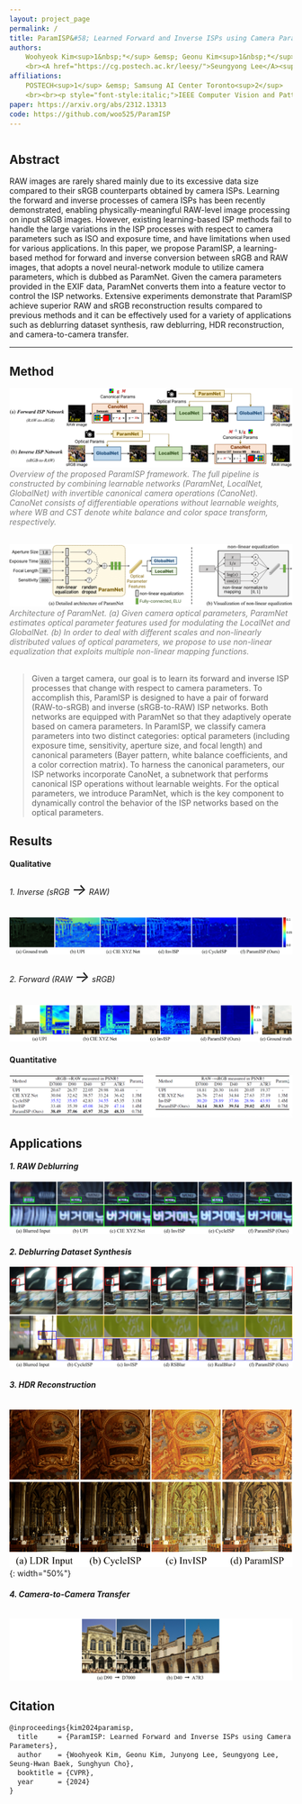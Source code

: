 ```yaml
---
layout: project_page
permalink: /
title: ParamISP&#58; Learned Forward and Inverse ISPs using Camera Parameters
authors:
    Woohyeok Kim<sup>1&nbsp;*</sup> &emsp; Geonu Kim<sup>1&nbsp;*</sup> &emsp; <A href="https://junyonglee.me/">Junyong Lee</A><sup>2</sup> 
    <br><A href="https://cg.postech.ac.kr/leesy/">Seungyong Lee</A><sup>1</sup> &emsp; <A href="https://www.shbaek.com/">Seung-Hwan Baek</A><sup>1</sup> &emsp; <A href="https://www.scho.pe.kr/">Sunghyun Cho</A><sup>1</sup> 
affiliations:
    POSTECH<sup>1</sup> &emsp; Samsung AI Center Toronto<sup>2</sup>
    <br><br><p style="font-style:italic;">IEEE Computer Vision and Pattern Recognition (CVPR) 2024</p>
paper: https://arxiv.org/abs/2312.13313
code: https://github.com/woo525/ParamISP
---
```


<!-- Using HTML to center the abstract -->
<div class="columns is-centered has-text-centered">
    <div class="column is-four-fifths">
        <h2>Abstract</h2>
        <div class="content has-text-justified">
RAW images are rarely shared mainly due to its excessive data size compared to their sRGB counterparts obtained by camera ISPs. 
Learning the forward and inverse processes of camera ISPs has been recently demonstrated, enabling physically-meaningful RAW-level image processing on input sRGB images. 
However, existing learning-based ISP methods fail to handle the large variations in the ISP processes with respect to camera parameters such as ISO and exposure time, and have limitations when used for various applications. 
In this paper, we propose ParamISP, a learning-based method for forward and inverse conversion between sRGB and RAW images, that adopts a novel neural-network module to utilize camera parameters, which is dubbed as ParamNet. 
Given the camera parameters provided in the EXIF data, ParamNet converts them into a feature vector to control the ISP networks. 
Extensive experiments demonstrate that ParamISP achieve superior RAW and sRGB reconstruction results compared to previous methods and it can be effectively used for a variety of applications such as deblurring dataset synthesis, raw deblurring, HDR reconstruction, and camera-to-camera transfer.
        </div>
    </div>
</div>

---

## Method
![overview](/static/image/overview-1.png) <span style="color:gray"> *Overview of the proposed ParamISP framework. The full pipeline is constructed by combining learnable networks (ParamNet, LocalNet, GlobalNet) with invertible canonical camera operations (CanoNet). CanoNet consists of differentiable operations without learnable weights, where WB and CST denote white balance and color space transform, respectively.* </span>
<br/><br/>

![paramnet](/static/image/paramnet-1.png) <span style="color:gray"> *Architecture of ParamNet. (a) Given camera optical parameters, ParamNet estimates optical parameter features used for modulating the LocalNet and GlobalNet. (b) In order to deal with different scales and non-linearly distributed values of optical parameters, we propose to use non-linear equalization that exploits multiple non-linear mapping functions.* </span>
<br/><br/>

> Given a target camera, our goal is to learn its forward and inverse ISP processes that change with respect to camera parameters. To accomplish this, ParamISP is designed to have a pair of forward (RAW-to-sRGB) and inverse (sRGB-to-RAW) ISP networks. Both networks are equipped with ParamNet so that they adaptively operate based on camera parameters. In ParamISP, we classify camera parameters into two distinct categories: optical parameters (including exposure time, sensitivity, aperture size, and focal length) and canonical parameters (Bayer pattern, white balance coefficients, and a color correction matrix). To harness the canonical parameters, our ISP networks incorporate CanoNet, a subnetwork that performs canonical ISP operations without learnable weights. For the optical parameters, we introduce ParamNet, which is the key component to dynamically control the behavior of the ISP networks based on the optical parameters.

## Results
#### Qualitative
###### *1. Inverse (sRGB <span style="font-size:200%">&rarr;</span> RAW)*
![inverse](/static/image/inverse-1.png)

###### *2. Forward (RAW <span style="font-size:200%">&rarr;</span> sRGB)*
![forward](/static/image/forward-1.png)

#### Quantitative
![fwdinvQuan](/static/image/fwdinvQuan-1.png)

## Applications
#### *1. RAW Deblurring* 
![rawdeblur](/static/image/rawdeblur-1.png)

#### *2. Deblurring Dataset Synthesis*
![deblurdataset](/static/image/deblurdataset-1.png)

#### *3. HDR Reconstruction*
               ![hdr](/static/image/hdr-1.png){: width="50%"}

#### *4. Camera-to-Camera Transfer*
               ![cam2cam](/static/image/cam2cam-1.png)

## Citation
```
@inproceedings{kim2024paramisp,
  title     = {ParamISP: Learned Forward and Inverse ISPs using Camera Parameters},
  author    = {Woohyeok Kim, Geonu Kim, Junyong Lee, Seungyong Lee, Seung-Hwan Baek, Sunghyun Cho},
  booktitle = {CVPR},
  year      = {2024}
}
```
